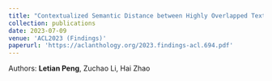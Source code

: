 ```yaml
---
title: "Contextualized Semantic Distance between Highly Overlapped Texts."
collection: publications
date: 2023-07-09
venue: 'ACL2023 (Findings)'
paperurl: 'https://aclanthology.org/2023.findings-acl.694.pdf'
---
```

Authors: **Letian Peng**, Zuchao Li, Hai Zhao
